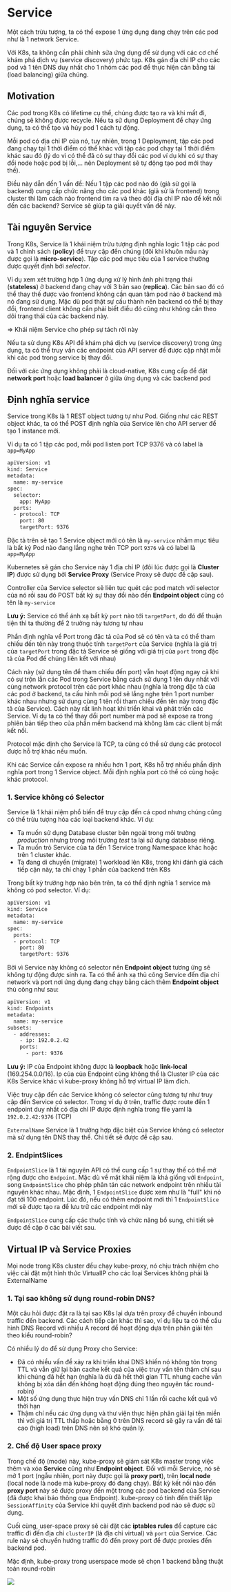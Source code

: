 # Service

Một cách trừu tượng, ta có thể expose 1 ứng dụng đang chạy trên các pod như là 1 network Service.

Với K8s, ta không cần phải chỉnh sửa ứng dụng để sử dụng với các cơ chế khám phá dịch vụ (service discovery) phức tạp. K8s gán địa chỉ IP cho các pod và 1 tên DNS duy nhất cho 1 nhóm các pod để thực hiện cân bằng tải (load balancing) giữa chúng.

## Motivation

Các pod trong K8s có lifetime cụ thể, chúng được tạo ra và khi mất đi, chúng sẽ không được recycle. Nếu ta sử dụng Deployment để chạy ứng dụng, ta có thể tạo và hủy pod 1 cách tự động.

Mỗi pod có địa chỉ IP của nó, tuy nhiên, trong 1 Deployment, tập các pod đang chạy tại 1 thời điểm có thể khác với tập các pod chạy tại 1 thời điểm khác sau đó (lý do vì có thể đã có sự thay đổi các pod ví dụ khi có sự thay đổi node hoặc pod bị lỗi,... nên Deployment sẽ tự động tạo pod mới thay thế).

Điều này dẫn đến 1 vấn đề: Nếu 1 tập các pod nào đó (giả sử gọi là backend) cung cấp chức năng cho các pod khác (giả sử là frontend) trong cluster thì làm cách nào frontend tìm ra và theo dõi địa chỉ IP nào để kết nối đến các backend? Service sẽ giúp ta giải quyết vấn đề này.

## Tài nguyên Service

Trong K8s, Service là 1 khái niệm trừu tượng định nghĩa logic 1 tập các pod và 1 chính sách (**policy**) để truy cập đến chúng (đôi khi khuôn mẫu này được gọi là **micro-service**). Tập các pod mục tiêu của 1 service thường được quyết định bởi *selector*.

Ví dụ xem xét trường hợp 1 ứng dụng xử lý hình ảnh phi trạng thái (**stateless**) ở backend đang chạy với 3 bản sao (**replica**). Các bản sao đó có thể thay thế được vào frontend không cần quan tâm pod nào ở backend mà nó đang sử dụng. Mặc dù pod thật sự cấu thành nên backend có thể bị thay đổi, frontend client không cần phải biết điều đó cũng như không cần theo dõi trạng thái của các backend này.

=> Khái niệm Service cho phép sự tách rời này

Nếu ta sử dụng K8s API để khám phá dịch vụ (service discovery) trong ứng dụng, ta có thể truy vấn các endpoint của API server để được cập nhật mỗi khi các pod trong service bị thay đổi.

Đối với các ứng dụng không phải là cloud-native, K8s cung cấp để đặt **network port** hoặc **load balancer** ở giữa ứng dụng và các backend pod

## Định nghĩa service

Service trong K8s là 1 REST object tương tự như Pod. Giống như các REST object khác, ta có thể POST định nghĩa của Service lên cho API server để tạo 1 instance mới.

Ví dụ ta có 1 tập các pod, mỗi pod listen port TCP 9376 và có label là ```app=MyApp```

```sh
apiVersion: v1
kind: Service
metadata:
  name: my-service
spec:
  selector:
    app: MyApp
  ports:
  - protocol: TCP
    port: 80
    targetPort: 9376
```

Đặc tả trên sẽ tạo 1 Service object mới có tên là ```my-service``` nhắm mục tiêu là bất kỳ Pod nào đang lắng nghe trên TCP port ```9376``` và có label là ```app=MyApp```

Kubernetes sẽ gán cho Service này 1 địa chỉ IP (đôi lúc được gọi là **Cluster IP**) được sử dụng bởi **Service Proxy** (Service Proxy sẽ được đề cập sau).

Controller của Service selector sẽ liên tục quét các pod match với selector của nó rồi sau đó POST bất kỳ sự thay đổi nào đến **Endpoint object** cũng có tên là ```my-service```

**Lưu ý:** Service có thể ánh xạ bất kỳ ```port``` nào tới ```targetPort```, do đó để thuận tiện thì ta thường để 2 trường này tương tự nhau

Phần định nghĩa về Port trong đặc tả của Pod sẽ có tên và ta có thể tham chiếu đến tên này trong thuộc tính ```targetPort``` của Service (nghĩa là giá trị của ```targetPort``` trong đặc tả Service sẽ giống với giá trị của ```port``` trong đặc tả của Pod để chúng liên kết với nhau)

Cách này (sử dụng tên để tham chiếu đến port) vẫn hoạt động ngay cả khi có sự trộn lẫn các Pod trong Service bằng cách sử dụng 1 tên duy nhất với cùng network protocol trên các port khác nhau (nghĩa là trong đặc tả của các pod ở backend, ta cấu hình mỗi pod sẽ lắng nghe trên 1 port number khác nhau nhưng sử dụng cùng 1 tên rồi tham chiếu đến tên này trong đặc tả của Service). Cách này rất linh hoạt khi triển khai và phát triển các Service. Ví dụ ta có thể thay đổi port number mà pod sẽ expose ra trong phiên bản tiếp theo của phần mềm backend mà không làm các client bị mất kết nối.

Protocol mặc định cho Service là TCP, ta cũng có thể sử dụng các protocol được hỗ trợ khác nếu muốn.

Khi các Service cần expose ra nhiều hơn 1 port, K8s hỗ trợ nhiều phần định nghĩa port trong 1 Service object. Mỗi định nghĩa port có thể có cùng hoặc khác protocol.

### 1. Service không có Selector

Service là 1 khái niệm phổ biến để truy cập đến cá cpod nhưng chúng cũng có thể trừu tượng hóa các loại backend khác. Ví dụ:
- Ta muốn sử dụng Database cluster bên ngoài trong môi trường *production* nhưng trong môi trường *test* ta lại sử dụng database riêng.
- Ta muốn trỏ Service của ta đến 1 Service trong Namespace khác hoặc trên 1 cluster khác.
- Ta đang di chuyển (migrate) 1 workload lên K8s, trong khi đánh giá cách tiếp cận này, ta chỉ chạy 1 phần của backend trên K8s

Trong bất kỳ trường hợp nào bên trên, ta có thể định nghĩa 1 service mà không có pod selector. Ví dụ:

```sh
apiVersion: v1
kind: Service
metadata:
  name: my-service
spec:
  ports:
  - protocol: TCP
    port: 80
    targetPort: 9376
```

Bởi vì Service này không có selector nên **Endpoint object** tương ứng sẽ không tự động được sinh ra. Ta có thể ánh xạ thủ công Service đến địa chỉ network và port nơi ứng dụng đang chạy bằng cách thêm **Endpoint object** thủ công như sau:

```sh
apiVersion: v1
kind: Endpoints
metadata:
  name: my-service
subsets:
  - addresses:
    - ip: 192.0.2.42
    ports:
      - port: 9376
```

**Lưu ý:** IP của Endpoint không được là **loopback** hoặc **link-local** (169.254.0.0/16). Ip của của Endpoint cũng không thể là Cluster IP của các K8s Service khác vì kube-proxy không hỗ trợ virtual IP làm đích.

Việc truy cập đến các Service không có selector cũng tương tự như truy cập đến Service có selector. Trong ví dụ ở trên, traffic được route đến 1 endpoint duy nhất có địa chỉ IP được định nghĩa trong file yaml là ```192.0.2.42:9376``` (TCP)

```ExternalName``` Service là 1 trường hợp đặc biệt của Service không có selector mà sử dụng tên DNS thay thế. Chi tiết sẽ được đề cập sau.

### 2. EndpintSlices

```EndpointSlice``` là 1 tài nguyên API có thể cung cấp 1 sự thay thế có thể mở rộng được cho ```Endpoint```. Mặc dù về mặt khái niệm là khá giống với ```Endpoint```, song ```EndpointSlice``` cho phép phân tán các network endpoint trên nhiều tài nguyên khác nhau. Mặc định, 1 ```EndpointSlice``` được xem như là "full" khi nó đạt tới 100 endpoint. Lúc đó, nếu có thêm endpoint mới thì 1 ```EndpointSlice``` mới sẽ được tạo ra để lưu trữ các endpoint mới này

```EndpointSlice``` cung cấp các thuộc tính và chức năng bổ sung, chi tiết sẽ được đề cập ở các bài viết sau.

## Virtual IP và Service Proxies

Mọi node trong K8s cluster đều chạy kube-proxy, nó chịu trách nhiệm cho việc cài đặt một hình thức VirtualIP cho các loại Services không phải là ExternalName

### 1. Tại sao không sử dụng round-robin DNS?

Một câu hỏi được đặt ra là tại sao K8s lại dựa trên proxy để chuyển inbound traffic đến backend. Các cách tiếp cận khác thì sao, ví dụ liệu ta có thể cấu hình DNS Record với nhiều A record để hoạt động dựa trên phân giải tên theo kiểu round-robin?

Có nhiều lý do để sử dụng Proxy cho Service:
- Đã có nhiều vấn đề xảy ra khi triển khai DNS khiến nó không tôn trọng TTL và vẫn giữ lại bản cache kết quả của việc truy vấn tên thậm chí sau khi chúng đã hết hạn (nghĩa là dù đã hết thời gian TTL nhưng cache vẫn không bị xóa dẫn đến không hoạt động đúng theo nguyên tắc round-robin)
- Một số ứng dụng thực hiện truy vấn DNS chỉ 1 lần rồi cache kết quả vô thời hạn
- Thậm chí nếu các ứng dụng và thư viện thực hiện phân giải lại tên miền thì với giá trị TTL thấp hoặc bằng 0 trên DNS record sẽ gây ra vấn đề tải cao (high load) trên DNS nên sẽ khó quản lý.

### 2. Chế độ User space proxy

Trong chế độ (mode) này, kube-proxy sẽ giám sát K8s master trong việc thêm và xóa **Service** cũng như **Endpoint object**. Đối với mỗi Service, nó sẽ mở 1 port (ngẫu nhiên, port này được gọi là **proxy port**), trên **local node** (local node là node mà kube-proxy đó đang chạy). Bất kỳ kết nối nào đến **proxy port** này sẽ được proxy đến một trong các pod backend của Service (đã được khai báo thông qua Endpoint). kube-proxy có tính đến thiết lập ```SessionAffinity``` của Service khi quyết định backend pod nào sẽ được sử dụng.

Cuối cùng, user-space proxy sẽ cài đặt các **iptables rules** để capture các traffic đi đến địa chỉ ```clusterIP``` (là địa chỉ virtual) và ```port``` của Service. Các rule này sẽ chuyển hướng traffic đó đến proxy port để được proxies đến backend pod.

Mặc định, kube-proxy trong userspace mode sẽ chọn 1 backend bằng thuật toán round-robin

![](./images/K8s_Service_1.svg)